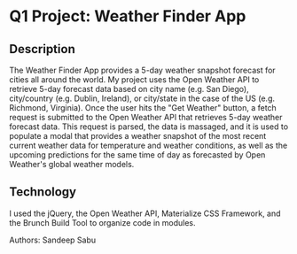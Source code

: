# Q1 Project: Weather Finder App

## Description

The Weather Finder App provides a 5-day weather snapshot forecast for cities all around the world.  My project uses the Open Weather API to retrieve 5-day forecast data based on city name (e.g. San Diego), city/country (e.g. Dublin, Ireland), or city/state in the case of the US (e.g. Richmond, Virginia).  Once the user hits the "Get Weather" button, a fetch request is submitted to the Open Weather API that retrieves 5-day weather forecast data.  This request is parsed, the data is massaged, and it is used to populate a modal that provides a weather snapshot of the most recent current weather data for temperature and weather conditions, as well as the upcoming predictions for the same time of day as forecasted by Open Weather's global weather models.

## Technology

I used the jQuery, the Open Weather API, Materialize CSS Framework, and the Brunch Build Tool to organize code in modules.  

Authors:  Sandeep Sabu  
